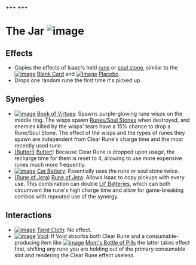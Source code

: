 +++
+++

 # The Jar ![image](/image/The_Jar.png) 


Effects
---------


* Copies the effects of Isaac's held [rune](/wiki/Cards_and_Runes#Runes "Cards and Runes") or [soul stone](/wiki/Cards_and_Runes#Soul_Stones "Cards and Runes"), similar to the [![image](/image/Blank_Card.png)](/wiki/Blank_Card "Blank Card") [Blank Card](/wiki/Blank_Card "Blank Card") and [![image](/image/Placebo.png)](/wiki/Placebo "Placebo") [Placebo](/wiki/Placebo "Placebo").
* Drops one random rune the first time it's picked up.


Synergies
-----------


* [![image](/image/Book_of_Virtues.png)](/wiki/Book_of_Virtues "Book of Virtues") [Book of Virtues](/wiki/Book_of_Virtues "Book of Virtues"): Spawns purple-glowing rune wisps on the middle ring. The wisps spawn [Runes/Soul Stones](/wiki/Cards_and_Runes#Runes "Cards and Runes") when destroyed, and enemies killed by the wisps' tears have a 15% chance to drop a Rune/Soul Stone. The effect of the wisps and the types of runes they spawn are independent from Clear Rune's charge time and the most recently used rune.
* [(Butter!)](/wiki/Butter! "Butter!") [Butter!](/wiki/Butter! "Butter!"): Because Clear Rune is dropped upon usage, the recharge time for them is reset to 4, allowing to use more expensive runes much more frequently.
* [![image](/image/Car_Battery.png)](/wiki/Car_Battery "Car Battery") [Car Battery](/wiki/Car_Battery "Car Battery"): Essentially uses the rune or soul stone twice.
* [(Rune of Jera)](/wiki/Cards_and_Runes "Rune of Jera") [Rune of Jera](/wiki/Cards_and_Runes "Cards and Runes"): Allows Isaac to copy pickups with every use. This combination can double [Lil' Batteries](/wiki/Lil%27_Battery "Lil' Battery"), which can both circumvent the rune's high charge time and allow for game-breaking combos with repeated use of the synergy.


Interactions
--------------


* [![image](/image/Tarot_Cloth.png)](/wiki/Tarot_Cloth "Tarot Cloth") [Tarot Cloth](/wiki/Tarot_Cloth "Tarot Cloth"): No effect.
* [![image](/image/Void.png)](/wiki/Void "Void") [Void](/wiki/Void "Void"): If Void absorbs both Clear Rune and a consumable-producing item like [![image](/image/Mom%27s_Bottle_of_Pills.png)](/wiki/Mom%27s_Bottle_of_Pills "Mom's Bottle of Pills") [Mom's Bottle of Pills](/wiki/Mom%27s_Bottle_of_Pills "Mom's Bottle of Pills") the latter takes effect first, shifting any rune you are holding out of the primary consumable slot and rendering the Clear Rune effect useless.


